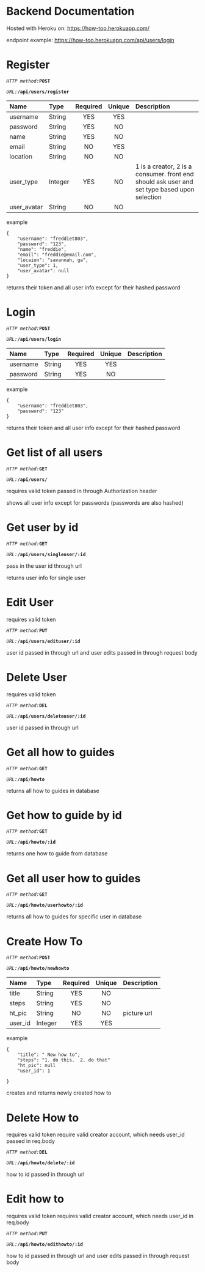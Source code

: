 # Backend Documentation

Hosted with Heroku on: https://how-too.herokuapp.com/


endpoint example: https://how-too.herokuapp.com/api/users/login

<h1>Register</h1>

*`HTTP method:`***`POST`**

*`URL:`***`/api/users/register`**

| Name           | Type   | Required | Unique | Description           |
| :------------- | :----- | :------: | :----: | :-------------------- |
| username       | String |   YES    |  YES   |                       |
| password       | String |   YES    |   NO   |                       |
| name           | String |   YES    |   NO   |                       |
| email          | String |   NO     |  YES   |                       |
| location       | String |   NO     |  NO    |                       |
| user_type      | Integer|   YES    |  NO    | 1 is a creator, 2 is a consumer. front end should ask user and set type based upon selection                      |
| user_avatar    | String |   NO     |  NO    |                       |

example
```
{
	"username": "freddiet803",
	"password": "123",
	"name": "freddie",
	"email": "freddie@email.com",
	"locaion": "savannah, ga",
  	"user_type": 1,
  	"user_avatar": null
}
```

returns their token and all user info except for their hashed password


<h1>Login</h1>

*`HTTP method:`***`POST`**

*`URL:`***`/api/users/login`**

| Name           | Type   | Required | Unique | Description           |
| :------------- | :----- | :------: | :----: | :-------------------- |
| username       | String |   YES    |  YES   |                       |
| password       | String |   YES    |   NO   |                       |

example
```
{
	"username": "freddiet803",
	"password": "123"
}
```

returns their token and all user info except for their hashed password


<h1>Get list of all users</h1>

*`HTTP method:`***`GET`**

*`URL:`***`/api/users/`**

requires valid token passed in through Authorization header

shows all user info except for passwords (passwords are also hashed)


<h1>Get user by id</h1>

*`HTTP method:`***`GET`**

*`URL:`***`/api/users/singleuser/:id`**

pass in the user id through url

returns user info for single user


<h1>Edit User</h1>

requires valid token

*`HTTP method:`***`PUT`**

*`URL:`***`/api/users/edituser/:id`**

user id passed in through url and user edits passed in through request body

<h1>Delete User</h1>

requires valid token

*`HTTP method:`***`DEL`**

*`URL:`***`/api/users/deleteuser/:id`**

user id passed in through url


<h1>Get all how to guides</h1>

*`HTTP method:`***`GET`**

*`URL:`***`/api/howto`**


returns all how to guides in database


<h1>Get how to guide by id</h1>

*`HTTP method:`***`GET`**

*`URL:`***`/api/howto/:id`**


returns one how to guide from database


<h1>Get all user how to guides</h1>

*`HTTP method:`***`GET`**

*`URL:`***`/api/howto/userhowto/:id`**


returns all how to guides for specific user in database


<h1>Create How To</h1>

*`HTTP method:`***`POST`**

*`URL:`***`/api/howto/newhowto`**

| Name           | Type   | Required | Unique | Description           |
| :------------- | :----- | :------: | :----: | :-------------------- |
| title          | String |   YES    |   NO   |                       |
| steps          | String |   YES    |   NO   |                       |
| ht_pic         | String |   NO     |   NO   | picture url           |
| user_id        | Integer|   YES    |  YES   |                       |

example
```
{
	"title": " New how to",
	"steps": "1. do this.  2. do that"
	"ht_pic": null
	"user_id": 1
	
}
```

creates and returns newly created how to 

<h1>Delete How to</h1>

requires valid token
require valid creator account, which needs user_id passed in req.body

*`HTTP method:`***`DEL`**

*`URL:`***`/api/howto/delete/:id`**

how to  id passed in through url

<h1>Edit how to</h1>

requires valid token
requires valid creator account, which needs user_id in req.body

*`HTTP method:`***`PUT`**

*`URL:`***`/api/howto/edithowto/:id`**

how to id passed in through url and user edits passed in through request body



